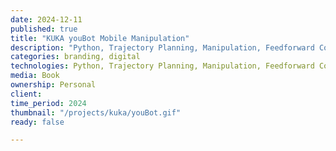 ```yaml
---
date: 2024-12-11
published: true
title: "KUKA youBot Mobile Manipulation"
description: "Python, Trajectory Planning, Manipulation, Feedforward Control"
categories: branding, digital
technologies: Python, Trajectory Planning, Manipulation, Feedforward Control
media: Book
ownership: Personal
client:
time_period: 2024
thumbnail: "/projects/kuka/youBot.gif"
ready: false

---
```

